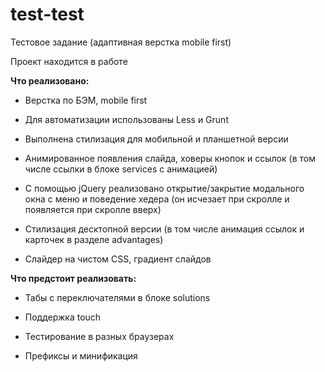 # test-test
Тестовое задание (адаптивная верстка mobile first)

Проект находится в работе

**Что реализовано:**

- Верстка по БЭМ, mobile first

- Для автоматизации использованы Less и Grunt

- Выполнена стилизация для мобильной и планшетной версии

- Анимированное появления слайда, ховеры кнопок и ссылок (в том числе ссылки в блоке services с анимацией)

- С помощью jQuery реализовано открытие/закрытие модального окна с меню и поведение хедера (он исчезает при скролле и появляется при скролле вверх)

- Стилизация десктопной версии (в том числе анимация ссылок и карточек в разделе advantages)

- Слайдер на чистом CSS, градиент слайдов

**Что предстоит реализовать:**

- Табы с переключателями в блоке solutions

- Поддержка touch 

- Тестирование в разных браузерах

- Префиксы и минификация

